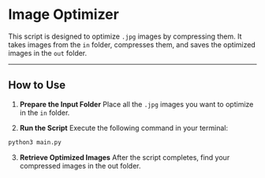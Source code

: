 # Image Optimizer

This script is designed to optimize `.jpg` images by compressing them. It takes images from the `in` folder, compresses them, and saves the optimized images in the `out` folder.

---

## How to Use

1. **Prepare the Input Folder**
   Place all the `.jpg` images you want to optimize in the `in` folder.

2. **Run the Script**
   Execute the following command in your terminal:

```bash
python3 main.py
```

3. **Retrieve Optimized Images**
   After the script completes, find your compressed images in the out folder.
